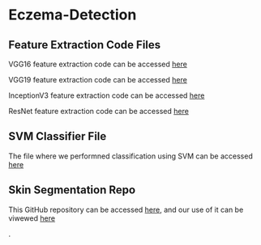 # Eczema-Detection
<h2>Feature Extraction Code Files</h2>
<p>VGG16 feature extraction code can be accessed <a href="https://colab.research.google.com/drive/1tWrNdMo385TIGoTToIupo95b4i3PUgMM?usp=sharing">here</a></p>
<p>VGG19 feature extraction code can be accessed <a href="https://colab.research.google.com/drive/1cQ0r97pCmhjwkibjxA_u858Gx5HImc92?usp=sharing">here</a></p>
<p>InceptionV3 feature extraction code can be accessed <a href="https://colab.research.google.com/drive/15yEXzTh7bj2nzj0u3V0rmUHC8xgfStk3?usp=sharing">here</a></p>
<p>ResNet feature extraction code can be accessed <a href="https://colab.research.google.com/drive/1PJqwT-gTSOnTt5CZiOH-uOArHSUkcBkM?usp=sharing">here</a></p>
<h2>SVM Classifier File</h2>
<p>The file where we performned classification using SVM can be accessed <a href="https://colab.research.google.com/drive/1gcctk8T6gmRtfVq5nyuVl7AHBM6ZDSal?usp=sharing">here</a></p>
<h2>Skin Segmentation Repo</h2>
<p>This GitHub repository can be accessed <a href="https://github.com/WillBrennan/SemanticSegmentation/tree/master/semantic_segmentation">here</a>, and our use of it can be viwewed <a href="https://colab.research.google.com/drive/1dV-hjSqHy5tb9gDJJHdqC1j_En1Wvhsk?usp=sharing">here</a></p>.
